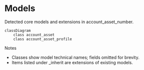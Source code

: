 # Models

Detected core models and extensions in account_asset_number.

```mermaid
classDiagram
    class account_asset
    class account_asset_profile
```

Notes
- Classes show model technical names; fields omitted for brevity.
- Items listed under _inherit are extensions of existing models.

